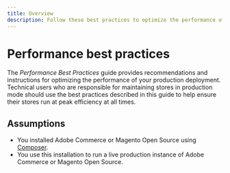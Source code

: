 ```yaml
---
title: Overview
description: Follow these best practices to optimize the performance of your Adobe Commerce or Magento Open Source deployment.
---
```


# Performance best practices

The _Performance Best Practices_ guide provides recommendations and instructions for optimizing the performance of your production deployment. Technical users who are responsible for maintaining stores in production mode should use the best practices described in this guide to help ensure their stores run at peak efficiency at all times.

## Assumptions

*  You installed Adobe Commerce or Magento Open Source using [Composer](https://devdocs.magento.com/guides/v2.4/install-gde/composer.html).
*  You use this installation to run a live production instance of Adobe Commerce or Magento Open Source.
